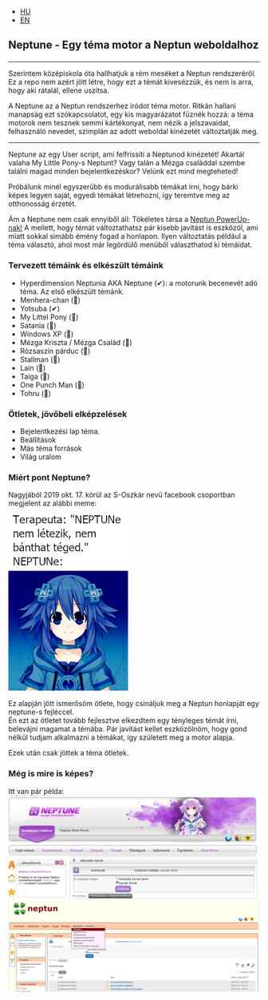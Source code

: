 - [HU](README.hu.md)
- [EN](README.en.md)

## <p id="hun-neptune">Neptune - Egy téma motor a Neptun weboldalhoz</p>

****
Szerintem középiskola óta hallhatjuk a rém meséket a Neptun rendszeréről. Ez a repo nem azért jött létre, hogy ezt a témát kivesézzük, és nem is arra, hogy aki rátalál, ellene uszítsa.

A Neptune az a Neptun rendszerhez íródot téma motor. Ritkán hallani manapság ezt szókapcsolatot, egy kis magyarázatot fűznék hozzá: a téma motorok nem tesznek semmi kártékonyat, nem nézik a jelszavaidat, felhasználó nevedet, szimplán az adott weboldal kinézetét változtatják meg.
****

Neptune az egy User script, ami felfrissíti a Neptunod kinézetét! Akartál valaha My Little Pony-s Neptunt? Vagy talán a Mézga családdal szembe találni magad minden bejelentkezéskor? Velünk ezt mind megteheted!

Próbálunk minél egyszerűbb és modurálisabb témákat írni, hogy bárki képes legyen saját, egyedi témákat létrehozni, így teremtve meg az otthonosság érzetét.

Ám a Neptune nem csak ennyiből áll: Tökéletes társa a [Neptun PowerUp-nak!](https://github.com/solymosi/npu) A mellett, hogy témát változtathatsz pár kisebb javítást is eszközöl, ami miatt sokkal simább émény fogad a honlapon. Ilyen változtatás például a téma választó, ahol most már legördülő menüből választhatod ki témáidat.

### Tervezett témáink és elkészült témáink

- Hyperdimension Neptunia AKA Neptune (✔): a motorunk becenevét adó téma. Az első elkészült témánk.
- Menhera-chan (🔨)
- Yotsuba (✔)
- My Littel Pony (🚧)
- Satania (🚧)
- Windows XP (🚧)
- Mézga Kriszta / Mézga Család (🚧)
- Rózsaszín párduc (🔨)
- Stallman (🚧)
- Lain (🚧)
- Taiga (🚧)
- One Punch Man (🚧)
- Tohru (🚧)

### Ötletek, jövőbeli elképzelések

- Bejelentkezési lap téma.
- Beállítások
- Más téma források
- Világ uralom

### Miért pont Neptune?

Nagyjából 2019 okt. 17. körül az S-Oszkár nevű facebook csoportban megjelent az alábbi meme:  
![neptune meme](repo_assets/neptune_meme.png)

Ez alapján jött ismerősöm ötlete, hogy csináljuk meg a Neptun honlapját egy neptune-s fejléccel.  
Én ezt az ötletet tovább fejlesztve elkezdtem egy tényleges témát írni, belevájni magamat a témába. Pár javítást kellet eszközölnöm, hogy gond nélkül tudjam alkalmazni a témákat, így született meg a motor alapja.

Ezek után csak jöttek a téma ötletek.

### Még is mire is képes?

Itt van pár példa:  
![neptune tema](repo_assets/neptune_theme.jpg)
![yotsuba tema](repo_assets/yotsuba_theme.jpg)
